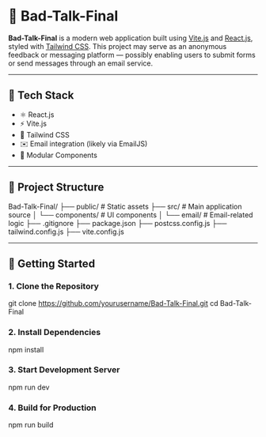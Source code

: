 # 💬 Bad-Talk-Final

**Bad-Talk-Final** is a modern web application built using [Vite.js](https://vitejs.dev/) and [React.js](https://reactjs.org/), styled with [Tailwind CSS](https://tailwindcss.com/). This project may serve as an anonymous feedback or messaging platform — possibly enabling users to submit forms or send messages through an email service.

---

## 🔧 Tech Stack

- ⚛️ React.js
- ⚡ Vite.js
- 🎨 Tailwind CSS
- ✉️ Email integration (likely via EmailJS)
- 📁 Modular Components

---

## 📁 Project Structure

Bad-Talk-Final/
├── public/ # Static assets
├── src/ # Main application source
│ └── components/ # UI components
│ └── email/ # Email-related logic
├── .gitignore
├── package.json
├── postcss.config.js
├── tailwind.config.js
├── vite.config.js

---

## 🚀 Getting Started
### 1. Clone the Repository
git clone https://github.com/yourusername/Bad-Talk-Final.git
cd Bad-Talk-Final

### 2. Install Dependencies
npm install

### 3. Start Development Server
npm run dev

### 4. Build for Production
npm run build



